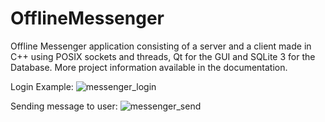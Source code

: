# OfflineMessenger
Offline Messenger application consisting of a server and a client made in C++ using POSIX sockets and threads, Qt for the GUI and SQLite 3 for the Database.
More project information available in the documentation.

Login Example:
![messenger_login](https://github.com/MarioGuriuc/OfflineMessenger/assets/125091483/06193977-08b4-4a43-9826-be7c7d3620ed)

Sending message to user:
![messenger_send](https://github.com/MarioGuriuc/OfflineMessenger/assets/125091483/94594954-7da9-4e58-8559-1ea571215a56)
